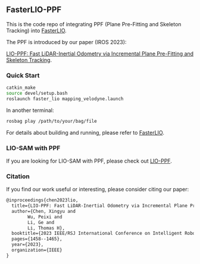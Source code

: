 ## FasterLIO-PPF

This is the code repo of integrating PPF (Plane Pre-Fitting and Skeleton Tracking) into [FasterLIO](https://github.com/gaoxiang12/faster-lio).


The PPF is introduced by our paper (IROS 2023):

[LIO-PPF: Fast LiDAR-Inertial Odometry via Incremental Plane Pre-Fitting and Skeleton Tracking](https://ieeexplore.ieee.org/abstract/document/10341524/).

### Quick Start

```bash
catkin_make
source devel/setup.bash
roslaunch faster_lio mapping_velodyne.launch
```

In another terminal:
```bash
rosbag play /path/to/your/bag/file
```

For details about building and running, please refer to [FasterLIO](https://github.com/gaoxiang12/faster-lio).


### LIO-SAM with PPF
If you are looking for LIO-SAM with PPF, please check out [LIO-PPF](https://github.com/xingyuuchen/LIO-PPF).


### Citation

If you find our work useful or interesting, please consider citing our paper:
```latex
@inproceedings{chen2023lio,
  title={LIO-PPF: Fast LiDAR-Inertial Odometry via Incremental Plane Pre-Fitting and Skeleton Tracking},
  author={Chen, Xingyu and
        Wu, Peixi and
        Li, Ge and
        Li, Thomas H},
  booktitle={2023 IEEE/RSJ International Conference on Intelligent Robots and Systems (IROS)},
  pages={1458--1465},
  year={2023},
  organization={IEEE}
}
```



